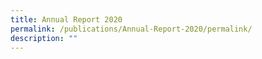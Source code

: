 ```yaml
---
title: Annual Report 2020
permalink: /publications/Annual-Report-2020/permalink/
description: ""
---
```

